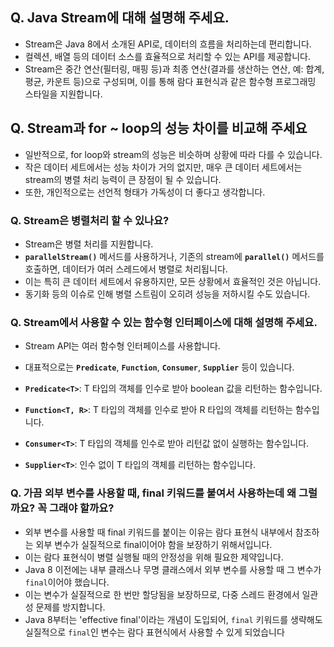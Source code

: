 ## **Q. Java Stream에 대해 설명해 주세요.**

- Stream은 Java 8에서 소개된 API로, 데이터의 흐름을 처리하는데 편리합니다. 
- 컬렉션, 배열 등의 데이터 소스를 효율적으로 처리할 수 있는 API를 제공합니다. 
- Stream은 중간 연산(필터링, 매핑 등)과 최종 연산(결과를 생산하는 연산, 예: 합계, 평균, 카운트 등)으로 구성되며, 이를 통해 람다 표현식과 같은 함수형 프로그래밍 스타일을 지원합니다.

## **Q. Stream과 for ~ loop의 성능 차이를 비교해 주세요**

- 일반적으로, for loop와 stream의 성능은 비슷하며 상황에 따라 다를 수 있습니다. 
- 작은 데이터 세트에서는 성능 차이가 거의 없지만, 매우 큰 데이터 세트에서는 stream의 병렬 처리 능력이 큰 장점이 될 수 있습니다.
- 또한, 개인적으로는 선언적 형태가 가독성이 더 좋다고 생각합니다.

### **Q. Stream은 병렬처리 할 수 있나요?**

- Stream은 병렬 처리를 지원합니다. 
- **`parallelStream()`** 메서드를 사용하거나, 기존의 stream에 **`parallel()`** 메서드를 호출하면, 데이터가 여러 스레드에서 병렬로 처리됩니다. 
- 이는 특히 큰 데이터 세트에서 유용하지만, 모든 상황에서 효율적인 것은 아닙니다. 
- 동기화 등의 이슈로 인해 병렬 스트림이 오히려 성능을 저하시킬 수도 있습니다.

### **Q. Stream에서 사용할 수 있는 함수형 인터페이스에 대해 설명해 주세요.**

- Stream API는 여러 함수형 인터페이스를 사용합니다. 
- 대표적으로는 **`Predicate`**, **`Function`**, **`Consumer`**, **`Supplier`** 등이 있습니다.

- **`Predicate<T>`**: T 타입의 객체를 인수로 받아 boolean 값을 리턴하는 함수입니다.
- **`Function<T, R>`**: T 타입의 객체를 인수로 받아 R 타입의 객체를 리턴하는 함수입니다.
- **`Consumer<T>`**: T 타입의 객체를 인수로 받아 리턴값 없이 실행하는 함수입니다.
- **`Supplier<T>`**: 인수 없이 T 타입의 객체를 리턴하는 함수입니다.

### **Q. 가끔 외부 변수를 사용할 때, final 키워드를 붙여서 사용하는데 왜 그럴까요? 꼭 그래야 할까요?**

- 외부 변수를 사용할 때 final 키워드를 붙이는 이유는 람다 표현식 내부에서 참조하는 외부 변수가 실질적으로 final이어야 함을 보장하기 위해서입니다. 
- 이는 람다 표현식이 병렬 실행될 때의 안정성을 위해 필요한 제약입니다.
- Java 8 이전에는 내부 클래스나 무명 클래스에서 외부 변수를 사용할 때 그 변수가 `final`이어야 했습니다. 
- 이는 변수가 실질적으로 한 번만 할당됨을 보장하므로, 다중 스레드 환경에서 일관성 문제를 방지합니다. 
- Java 8부터는 'effective final'이라는 개념이 도입되어, `final` 키워드를 생략해도 실질적으로 `final`인 변수는 람다 표현식에서 사용할 수 있게 되었습니다